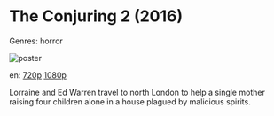 # The Conjuring 2 (2016)

Genres: horror

![poster](http://image.tmdb.org/t/p/w500/e3lBJCedHnZPfNfmBArKHZXXNC0.jpg)

en:
  [720p](magnet:?xt=urn:btih:F47279403014580AFB851A344D91BE39015CEC96&tr=udp://glotorrents.pw:6969/announce&tr=udp://tracker.opentrackr.org:1337/announce&tr=udp://torrent.gresille.org:80/announce&tr=udp://tracker.openbittorrent.com:80&tr=udp://tracker.coppersurfer.tk:6969&tr=udp://tracker.leechers-paradise.org:6969&tr=udp://p4p.arenabg.ch:1337&tr=udp://tracker.internetwarriors.net:1337)
  [1080p](magnet:?xt=urn:btih:B51A833C9C2DF976D1B9C9864AADFD20A3008641&tr=udp://glotorrents.pw:6969/announce&tr=udp://tracker.opentrackr.org:1337/announce&tr=udp://torrent.gresille.org:80/announce&tr=udp://tracker.openbittorrent.com:80&tr=udp://tracker.coppersurfer.tk:6969&tr=udp://tracker.leechers-paradise.org:6969&tr=udp://p4p.arenabg.ch:1337&tr=udp://tracker.internetwarriors.net:1337)
  


Lorraine and Ed Warren travel to north London to help a single mother raising four children alone in a house plagued by malicious spirits.